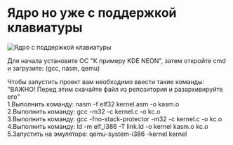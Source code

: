 # Ядро но уже с поддержкой клавиатуры

![Ядро с поддержкой клавиатуры](https://github.com/IMalygosI/Core/assets/67872855/445af22c-3124-4565-981c-a2fc92a6b45a)


Для начала установите ОС "К примеру KDE NEON", затем откройте cmd и загрузите: (gcc, nasm, qemu)<br>

Чтобы запустить проект вам необходимо ввести такие команды: "ВАЖНО! Перед этим скачайте файл из репозитория и разархивируйте его"<br>
1.Выполнить команду: nasm -f elf32 kernel.asm -o kasm.o<br>
2.Выполнить команду: gcc -m32 -c kernel.c -o kc.o<br>
3.Выполнить команду: gcc -fno-stack-protector -m32 -c kernel.c -o kc.o<br>
4.Выполнить команду: ld -m elf_i386 -T link.ld -o kernel kasm.o kc.o<br>
5.Запустить на эмуляторе: qemu-system-i386 -kernel kernel<br>
